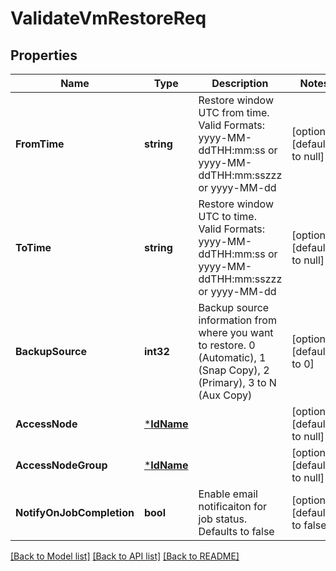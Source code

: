 # ValidateVmRestoreReq

## Properties
Name | Type | Description | Notes
------------ | ------------- | ------------- | -------------
**FromTime** | **string** | Restore window UTC from time. Valid Formats: yyyy-MM-ddTHH:mm:ss or yyyy-MM-ddTHH:mm:sszzz or yyyy-MM-dd | [optional] [default to null]
**ToTime** | **string** | Restore window UTC to time. Valid Formats: yyyy-MM-ddTHH:mm:ss or yyyy-MM-ddTHH:mm:sszzz or yyyy-MM-dd | [optional] [default to null]
**BackupSource** | **int32** | Backup source information from where you want to restore. 0 (Automatic), 1 (Snap Copy), 2 (Primary), 3 to N (Aux Copy) | [optional] [default to 0]
**AccessNode** | [***IdName**](IdName.md) |  | [optional] [default to null]
**AccessNodeGroup** | [***IdName**](IdName.md) |  | [optional] [default to null]
**NotifyOnJobCompletion** | **bool** | Enable email notificaiton for job status. Defaults to false | [optional] [default to false]

[[Back to Model list]](../README.md#documentation-for-models) [[Back to API list]](../README.md#documentation-for-api-endpoints) [[Back to README]](../README.md)

